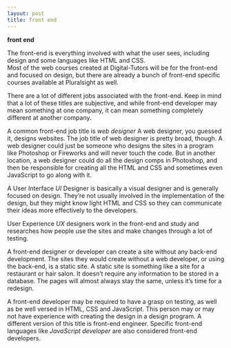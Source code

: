 ```yaml
---
layout: post
title: front end
---
```




**front end**<br >

The front-end is everything involved with what the user sees, including design and some languages like HTML and CSS.<br />
Most of the web courses created at Digital-Tutors will be for the front-end and focused on design, but there are already a bunch of front-end specific courses available at Pluralsight as well.<br />

There are a lot of different jobs associated with the front-end. Keep in mind that a lot of these titles are subjective, and while front-end developer may mean something at one company, it can mean something completely different at another company.<br />

A common front-end job title is *web designer* A web designer, you guessed it, designs websites. The job title of web designer is pretty broad, though. A web designer could just be someone who designs the sites in a program like Photoshop or Fireworks and will never touch the code. But in another location, a web designer could do all the design comps in Photoshop, and then be responsible for creating all the HTML and CSS and sometimes even JavaScript to go along with it.<br />

A User Interface *UI* Designer is basically a visual designer and is generally focused on design. They’re not usually involved in the implementation of the design, but they might know light HTML and CSS so they can communicate their ideas more effectively to the developers.<br />

User Experience *UX* designers work in the front-end and study and researches how people use the sites and make changes through a lot of testing.<br />

A front-end designer or developer can create a site without any back-end development. The sites they would create without a web developer, or using the back-end, is a static site. A static site is something like a site for a restaurant or hair salon. It doesn’t require any information to be stored in a database. The pages will almost always stay the same, unless it’s time for a redesign.<br />

A front-end developer may be required to have a grasp on testing, as well as be well versed in HTML, CSS and JavaScript. This person may or may not have experience with creating the design in a design program. A different version of this title is front-end engineer. Specific front-end languages like *JavaScript developer* are also considered front-end developers.<br>

